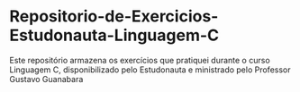 # Repositorio-de-Exercicios-Estudonauta-Linguagem-C
Este repositório armazena os exercícios que pratiquei durante o curso Linguagem C, disponibilizado pelo Estudonauta e ministrado pelo Professor Gustavo Guanabara
